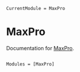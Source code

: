 ```@meta
CurrentModule = MaxPro
```

# MaxPro

Documentation for [MaxPro](https://github.com/ArnoStrouwen/MaxPro.jl).

```@index
```

```@autodocs
Modules = [MaxPro]
```
